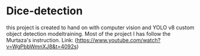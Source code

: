 # Dice-detection
this project is created to hand on with computer vision and YOLO v8 custom object detection modeltraining.
Most of the project I has follow the Murtaza's instruction. Link: (https://www.youtube.com/watch?v=WgPbbWmnXJ8&t=4092s)
